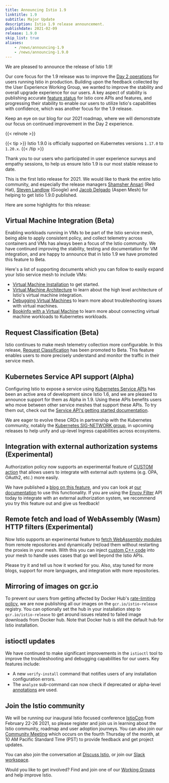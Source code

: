 ```yaml
---
title: Announcing Istio 1.9
linktitle: 1.9
subtitle: Major Update
description: Istio 1.9 release announcement.
publishdate: 2021-02-09
release: 1.9.0
skip_list: true
aliases:
    - /news/announcing-1.9
    - /news/announcing-1.9.0
---
```


We are pleased to announce the release of Istio 1.9!

Our core focus for the 1.9 release was to improve the [Day 2 operations](https://dzone.com/articles/defining-day-2-operations)
for users running Istio in production. Building upon the feedback collected by the User Experience Working Group, we
wanted to improve the stability and overall upgrade experience for our users. A key aspect of stability is publishing
accurate [feature status](/docs/releases/feature-stages/) for Istio core APIs and features, and progressing their stability to
enable our users to utilize Istio's capabilities with confidence, which was another focus for the 1.9 release.

Keep an eye on our blog for our 2021 roadmap, where we will demonstrate our focus on continued improvement in the Day 2
experience.

{{< relnote >}}

{{< tip >}}
Istio 1.9.0 is officially supported on Kubernetes versions `1.17.0` to `1.20.x`.
{{< /tip >}}

Thank you to our users who participated in user experience surveys and empathy sessions, to help us ensure Istio 1.9 is
our most stable release to date.

This is the first Istio release for 2021.  We would like to thank the entire Istio community, and especially the release
managers [Shamsher Ansari](https://github.com/shamsher31) (Red Hat), [Steven Landlow](https://github.com/stevenctl)
(Google) and [Jacob Delgado](https://github.com/jacob-delgado) (Aspen Mesh) for helping to get Istio 1.9.0
published.

Here are some highlights for this release:

## Virtual Machine Integration (Beta)

Enabling workloads running in VMs to be part of the Istio service mesh, being able to apply consistent policy, and
collect telemetry across containers and VMs has always been a focus of the Istio community.  We have continued improving
the stability, testing and documentation for VM integration, and are happy to announce that in Istio 1.9 we have
promoted this feature to Beta.

Here's a list of supporting documents which you can follow to easily expand your Istio service mesh to include VMs:

* [Virtual Machine Installation](/docs/setup/install/virtual-machine/) to get started.
* [Virtual Machine Architecture](/docs/ops/deployment/vm-architecture/) to learn about the high level architecture of Istio's virtual machine integration.
* [Debugging Virtual Machines](/docs/ops/diagnostic-tools/virtual-machines/) to learn more about troubleshooting issues with virtual machines.
* [Bookinfo with a Virtual Machine](/docs/examples/virtual-machines/) to learn more about connecting virtual machine workloads to Kubernetes workloads.

## Request Classification (Beta)

Istio continues to make mesh telemetry collection more configurable. In this release,
[Request Classification](/docs/tasks/observability/metrics/classify-metrics/) has been promoted to Beta. This feature
enables users to more precisely understand and monitor the traffic in their service mesh.

## Kubernetes Service API support (Alpha)

Configuring Istio to expose a service using [Kubernetes Service APIs](https://kubernetes-sigs.github.io/service-apis/) has been an active area of development since Istio 1.6, and we are pleased to announce support for them as Alpha in 1.9. Using these APIs benefits users who move between other service meshes that support these APIs. To try them out, check out the [Service API's getting started documentation](/docs/tasks/traffic-management/ingress/service-apis/).

We are eager to evolve these CRDs in partnership with the Kubernetes community, notably the
[Kubernetes SIG-NETWORK group](https://github.com/kubernetes/community/tree/master/sig-network), in upcoming releases to
help unify and up-level Ingress capabilities across ecosystems.

## Integration with external authorization systems (Experimental)

Authorization policy now supports an experimental feature of
[CUSTOM action](/docs/reference/config/security/authorization-policy/#AuthorizationPolicy-Action) that allows users to
integrate with external auth systems (e.g. OPA, OAuth2, etc.) more easily.

We have published a [blog on this feature](/blog/2021/better-external-authz/), and you can look at [our documentation](/docs/tasks/security/authorization/authz-custom)
to use this functionality. If you are using the [Envoy Filter](/docs/reference/config/networking/envoy-filter/) API today
to integrate with an external authorization system, we recommend you try this feature out and give us feedback!

## Remote fetch and load of WebAssembly (Wasm) HTTP filters (Experimental)

Now Istio supports an experimental feature to [fetch WebAssembly modules](/docs/ops/configuration/extensibility/wasm-module-distribution) from remote repositories and dynamically (re)load them without restarting the proxies in your mesh.  With this you can inject [custom C++ code](https://github.com/istio-ecosystem/wasm-extensions/blob/master/doc/write-a-wasm-extension-with-cpp.md) into your mesh to handle uses cases that go well beyond the Istio APIs.

Please try it and tell us how it worked for you.  Also, stay tuned for more blogs, support for more languages, and integration with more repositories.

## Mirroring of images on gcr.io

To prevent our users from getting affected by Docker Hub's [rate-limiting policy](/blog/2020/docker-rate-limit/),
we are now publishing all our images on the `gcr.io/istio-release` registry. You can optionally set the hub in your
installation step to `gcr.io/istio-release` to get around issues related to failed image downloads from Docker hub. Note
that Docker hub is still the default hub for Istio installation.

## istioctl updates

We have continued to make significant improvements in the `istioctl` tool to improve the troubleshooting and debugging
capabilities for our users. Key features include:

* A new `verify-install` command that notifies users of any installation configuration errors.
* The `analyze` sub-command can now check if deprecated or alpha-level [annotations](/docs/reference/config/annotations/) are used.

## Join the Istio community

We will be running our inaugural Istio focused conference [IstioCon](https://events.istio.io/istiocon-2021/) from
February 22-26 2021, so please register and join us in learning about the Istio community, roadmap and user adoption
journeys. You can also join our [Community Meeting](https://github.com/istio/community#community-meeting) which occurs
on the fourth Thursday of the month, at 10 AM Pacific Standard Time (PST) to provide feedback and get project updates.

You can also join the conversation at [Discuss Istio](https://discuss.istio.io/), or join our
[Slack workspace](https://slack.istio.io/).

Would you like to get involved? Find and join one of our
[Working Groups](https://github.com/istio/community/blob/master/WORKING-GROUPS.md) and help improve Istio.
